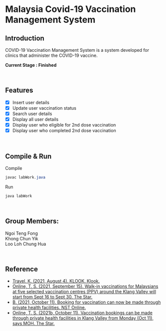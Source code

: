 # Malaysia Covid-19 Vaccination Management System

## Introduction
COVID-19 Vaccination Management System is a system developed for clinics that administer the COVID-19 vaccine. 
<br>

**Current Stage : Finished**

<br>

## Features

- [x] Insert user details
- [x] Update user vaccination status
- [x] Search user details
- [x] Display all user details
- [x] Display user who eligible for 2nd dose vaccination
- [x] Display user who completed 2nd dose vaccination

<br>

## Compile & Run

Compile
```powershell
javac labWork.java
```

Run
```powershell
java labWork
```

<br>

## Group Members:
Ngoi Teng Fong<br>
Khong Chun Yik<br>
Loo Loh Chung Hua<br>

<br>

## Reference 
- [Travel, K. (2021, August 4). KLOOK. Klook.][1]
- [ Online, T. S. (2021, September 15). Walk-in vaccinations for Malaysians at five selected vaccination centres (PPV) around the Klang Valley will start from Sept 16 to Sept 30. The Star.][2] 
- [B. (2021, October 11). Booking for vaccination can now be made through private health facilities. NST Online. ][3]
- [Online, T. S. (2021b, October 11). Vaccination bookings can be made through private health facilities in Klang Valley from Monday (Oct 11), says MOH. The Star.][4]

[1]: https://www.klook.com/en-MY/blog/walk-in-vaccination-locations/
[2]: https://www.thestar.com.my/news/nation/2021/09/15/walk-in-vaccinations-for-malaysians-at-five-selected-vaccination-centres-ppv-around-the-klang-valley-will-start-on-sept-16-to-sept-30
[3]: https://www.nst.com.my/news/nation/2021/10/735553/booking-vaccination-can-now-be-made-through-private-health-facilities
[4]: https://www.thestar.com.my/news/nation/2021/10/11/booking-for-vaccination-can-be-made-through-private-health-facilities-in-klang-valley-from-monday-oct-11-says-moh
